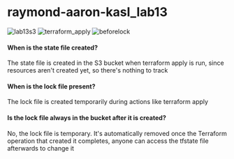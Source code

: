 # raymond-aaron-kasl_lab13
![lab13s3](https://github.com/user-attachments/assets/b6bea235-9d31-4d02-b8a4-982bf9b69613)
![terraform_apply](https://github.com/user-attachments/assets/1ed8c0fc-85da-4816-ac20-7609a97d6fa7)
![beforelock](https://github.com/user-attachments/assets/836e56ba-cd84-4005-80ad-ca2ba9918509)

#### When is the state file created?

The state file is created in the S3 bucket when terraform apply is run, since resources aren't created yet, so there's nothing to track

#### When is the lock file present?

The lock file is created temporarily during actions like terraform apply

#### Is the lock file always in the bucket after it is created?

No, the lock file is temporary. It's automatically removed once the Terraform operation that created it completes, anyone can access the tfstate file afterwards to change it
